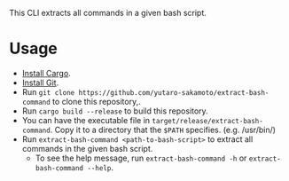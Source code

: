This CLI extracts all commands in a given bash script.

# Usage

* [Install Cargo](https://doc.rust-lang.org/cargo/getting-started/installation.html).
* [Install Git](https://git-scm.com/book/en/v2/Getting-Started-Installing-Git).
* Run `git clone https://github.com/yutaro-sakamoto/extract-bash-command` to clone this repository,.
* Run `cargo build --release` to build this repository.
* You can have the executable file in `target/release/extract-bash-command`. Copy it to a directory that the `$PATH` specifies. (e.g. /usr/bin/)
* Run `extract-bash-command <path-to-bash-script>` to extract all commands in the given bash script.
  * To see the help message, run `extract-bash-command -h` or `extract-bash-command --help`.